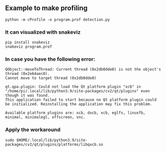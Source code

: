 ## Example to make profiling

```
python -m cProfile -o program.prof detection.py

```

### It can visualized with snakeviz

```
pip install snakeviz
snakeviz program.prof
```


### In case you have the following error:

```
QObject::moveToThread: Current thread (0x2db0dde0) is not the object's thread (0x2e64aec0).
Cannot move to target thread (0x2db0dde0)

qt.qpa.plugin: Could not load the Qt platform plugin "xcb" in "/home/pi/.local/lib/python3.9/site-packages/cv2/qt/plugins" even though it was found.
This application failed to start because no Qt platform plugin could be initialized. Reinstalling the application may fix this problem.

Available platform plugins are: xcb, dxcb, xcb, eglfs, linuxfb, minimal, minimalegl, offscreen, vnc.
```


### Apply the workaround

```
sudo $HOME/.local/lib/python3.9/site-packages/cv2/qt/plugins/platforms/libqxcb.so
```
